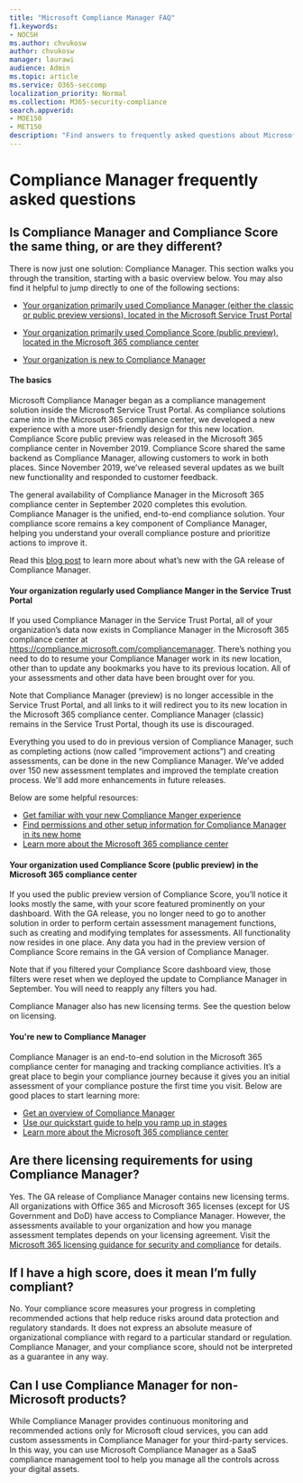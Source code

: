 ```yaml
---
title: "Microsoft Compliance Manager FAQ"
f1.keywords:
- NOCSH
ms.author: chvukosw
author: chvukosw
manager: laurawi
audience: Admin
ms.topic: article
ms.service: O365-seccomp
localization_priority: Normal
ms.collection: M365-security-compliance
search.appverid: 
- MOE150
- MET150
description: "Find answers to frequently asked questions about Microsoft Compliance Manager, which helps organizations simplify and automate risk assessments."
---
```


# Compliance Manager frequently asked questions

## Is Compliance Manager and Compliance Score the same thing, or are they different?

There is now just one solution: Compliance Manager. This section walks you through the transition, starting with a basic overview below. You may also find it helpful to jump directly to one of the following sections:

- [Your organization primarily used Compliance Manager (either the classic or public preview versions), located in the Microsoft Service Trust Portal](#your-organization-regularly-used-compliance-manger-in-the-service-trust-portal)

- [Your organization primarily used Compliance Score (public preview), located in the Microsoft 365 compliance center](#your-organization-used-compliance-score-public-preview-in-the-microsoft-365-compliance-center)

- [Your organization is new to Compliance Manager](#youre-new-to-compliance-manager
)
#### The basics

Microsoft Compliance Manager began as a compliance management solution inside the Microsoft Service Trust Portal.  As compliance solutions came into in the Microsoft 365 compliance center, we developed a new experience with a more user-friendly design for this new location. Compliance Score public preview was released in the Microsoft 365 compliance center in November 2019. Compliance Score shared the same backend as Compliance Manager, allowing customers to work in both places. Since November 2019, we’ve released several updates as we built new functionality and responded to customer feedback.

The general availability of Compliance Manager in the Microsoft 365 compliance center in September 2020 completes this evolution. Compliance Manager is the unified, end-to-end compliance solution. Your compliance score remains a key component of Compliance Manager, helping you understand your overall compliance posture and prioritize actions to improve it.

Read this [blog post](https://aka.ms/compliancemanager/GAblog) to learn more about what’s new with the GA release of Compliance Manager.

#### Your organization regularly used Compliance Manger in the Service Trust Portal

If you used Compliance Manager in the Service Trust Portal, all of your organization’s data now exists in Compliance Manager in the Microsoft 365 compliance center at https://compliance.microsoft.com/compliancemanager. There’s nothing you need to do to resume your Compliance Manager work in its new location, other than to update any bookmarks you have to its previous location. All of your assessments and other data have been brought over for you.

Note that Compliance Manager (preview) is no longer accessible in the Service Trust Portal, and all links to it will redirect you to its new location in the Microsoft 365 compliance center. Compliance Manager (classic) remains in the Service Trust Portal, though its use is discouraged.

Everything you used to do in previous version of Compliance Manager, such as completing actions (now called “improvement actions”) and creating assessments, can be done in the new Compliance Manager. We’ve added over 150 new assessment templates and improved the template creation process. We'll add more enhancements in future releases.

Below are some helpful resources:

- [Get familiar with your new Compliance Manger experience](compliance-manager-setup.md#understand-the-compliance-manger-dashboard)
- [Find permissions and other setup information for Compliance Manager in its new home](compliance-manager-setup.md#who-can-access-compliance-manager)
- [Learn more about the Microsoft 365 compliance center](microsoft-365-compliance-center.md)

#### Your organization used Compliance Score (public preview) in the Microsoft 365 compliance center

If you used the public preview version of Compliance Score, you’ll notice it looks mostly the same, with your score featured prominently on your dashboard. With the GA release, you no longer need to go to another solution in order to perform certain assessment management functions, such as creating and modifying templates for assessments. All functionality now resides in one place. Any data you had in the preview version of Compliance Score remains in the GA version of Compliance Manager.

Note that if you filtered your Compliance Score dashboard view, those filters were reset when we deployed the update to Compliance Manager in September. You will need to reapply any filters you had.

Compliance Manager also has new licensing terms. See the question below on licensing.

#### You're new to Compliance Manager

Compliance Manager is an end-to-end solution in the Microsoft 365 compliance center for managing and tracking compliance activities. It’s a great place to begin your compliance journey because it gives you an initial assessment of your compliance posture the first time you visit. Below are good places to start learning more:

- [Get an overview of Compliance Manager](compliance-manager.md)
- [Use our quickstart guide to help you ramp up in stages](compliance-manager-quickstart.md)
- [Learn more about the Microsoft 365 compliance center](microsoft-365-compliance-center.md)

## Are there licensing requirements for using Compliance Manager?

Yes. The GA release of Compliance Manager contains new licensing terms. All organizations with Office 365 and Microsoft 365 licenses (except for US Government and DoD) have access to Compliance Manager. However, the assessments available to your organization and how you manage assessment templates depends on your licensing agreement. Visit the [Microsoft 365 licensing guidance for security and compliance](https://go.microsoft.com/fwlink/?linkid=2132371) for details.

## If I have a high score, does it mean I’m fully compliant?

No. Your compliance score measures your progress in completing recommended actions that help reduce risks around data protection and regulatory standards. It does not express an absolute measure of organizational compliance with regard to a particular standard or regulation. Compliance Manager, and your compliance score, should not be interpreted as a guarantee in any way.

## Can I use Compliance Manager for non-Microsoft products?

While Compliance Manager provides continuous monitoring and recommended actions only for Microsoft cloud services, you can add custom assessments in Compliance Manager for your third-party services. In this way, you can use Microsoft Compliance Manager as a SaaS compliance management tool to help you manage all the controls across your digital assets.